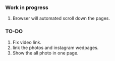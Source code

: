 

### Work in progress

1. Browser will automated scroll down the pages.


### TO-DO

1. Fix video link.
2. link the photos and instagram wedpages.
3. Show the all photo in one page.
